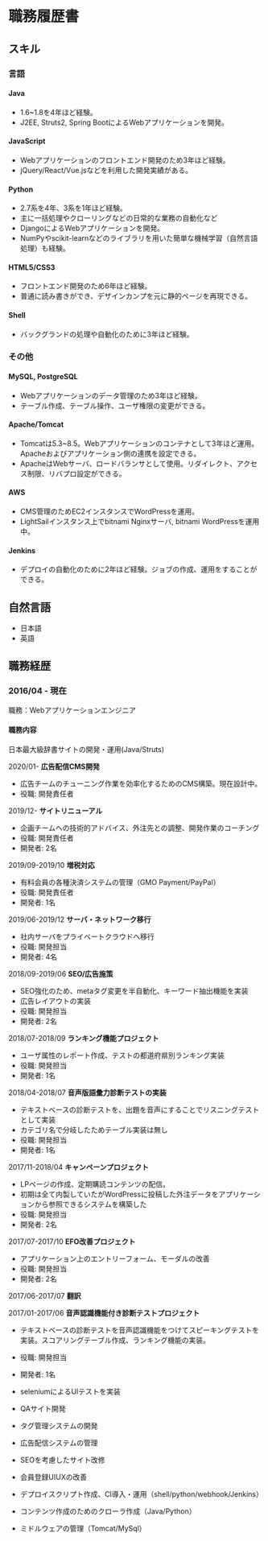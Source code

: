 # 職務履歴書

## スキル

### 言語

#### Java
- 1.6~1.8を4年ほど経験。
- J2EE, Struts2, Spring BootによるWebアプリケーションを開発。

#### JavaScript
- Webアプリケーションのフロントエンド開発のため3年ほど経験。
- jQuery/React/Vue.jsなどを利用した開発実績がある。

#### Python
- 2.7系を4年、3系を1年ほど経験。
- 主に一括処理やクローリングなどの日常的な業務の自動化など
- DjangoによるWebアプリケーションを開発。
- NumPyやscikit-learnなどのライブラリを用いた簡単な機械学習（自然言語処理）も経験。

#### HTML5/CSS3
- フロントエンド開発のため6年ほど経験。
- 普通に読み書きができ、デザインカンプを元に静的ページを再現できる。

#### Shell
- バックグランドの処理や自動化のために3年ほど経験。

### その他

#### MySQL, PostgreSQL
- Webアプリケーションのデータ管理のため3年ほど経験。
- テーブル作成、テーブル操作、ユーザ権限の変更ができる。

#### Apache/Tomcat
- Tomcatは5.3~8.5。Webアプリケーションのコンテナとして3年ほど運用。Apacheおよびアプリケーション側の連携を設定できる。
- ApacheはWebサーバ、ロードバランサとして使用。リダイレクト、アクセス制限、リバプロ設定ができる。

#### AWS
- CMS管理のためEC2インスタンスでWordPressを運用。
- LightSailインスタンス上でbitnami Nginxサーバ, bitnami WordPressを運用中。

####  Jenkins
- デプロイの自動化のために2年ほど経験。ジョブの作成、運用をすることができる。

## 自然言語
- 日本語
- 英語

## 職務経歴
### 2016/04 - 現在
職務：Webアプリケーションエンジニア

#### 職務内容
日本最大級辞書サイトの開発・運用(Java/Struts)

2020/01- **広告配信CMS開発**
- 広告チームのチューニング作業を効率化するためのCMS構築。現在設計中。
- 役職: 開発責任者

2019/12- **サイトリニューアル**
- 企画チームへの技術的アドバイス、外注先との調整、開発作業のコーチング
- 役職: 開発責任者
- 開発者: 2名

2019/09-2019/10 **増税対応**
- 有料会員の各種決済システムの管理（GMO Payment/PayPal）
- 役職: 開発責任者
- 開発者: 1名


2019/06-2019/12 **サーバ・ネットワーク移行**
- 社内サーバをプライベートクラウドへ移行
- 役職: 開発担当
- 開発者: 4名

2018/09-2019/06 **SEO/広告施策**
- SEO強化のため、metaタグ変更を半自動化、キーワード抽出機能を実装
- 広告レイアウトの実装
- 役職: 開発担当
- 開発者: 2名

2018/07-2018/09 **ランキング機能プロジェクト**
- ユーザ属性のレポート作成、テストの都道府県別ランキング実装
- 役職: 開発担当
- 開発者: 1名

2018/04-2018/07 **音声版語彙力診断テストの実装**
- テキストベースの診断テストを、出題を音声にすることでリスニングテストとして実装
- カテゴリ名で分岐したためテーブル実装は無し
- 役職: 開発担当
- 開発者: 1名

2017/11-2018/04 **キャンペーンプロジェクト**
- LPページの作成、定期購読コンテンツの配信。
- 初期は全て内製していたがWordPressに投稿した外注データをアプリケーションから参照できるシステムを構築した
- 役職: 開発担当
- 開発者: 2名

2017/07-2017/10 **EFO改善プロジェクト**
- アプリケーション上のエントリーフォーム、モーダルの改善
- 役職: 開発担当
- 開発者: 2名

2017/06-2017/07 **翻訳**

2017/01-2017/06 **音声認識機能付き診断テストプロジェクト**
- テキストベースの診断テストを音声認識機能をつけてスピーキングテストを実装。スコアリングテーブル作成、ランキング機能の実装。
- 役職: 開発担当
- 開発者: 1名

- seleniumによるUIテストを実装
- QAサイト開発
- タグ管理システムの開発
- 広告配信システムの管理
- SEOを考慮したサイト改修
- 会員登録UIUXの改善
- デプロイスクリプト作成、CI導入・運用（shell/python/webhook/Jenkins）
- コンテンツ作成のためのクローラ作成（Java/Python）
- ミドルウェアの管理（Tomcat/MySql）







